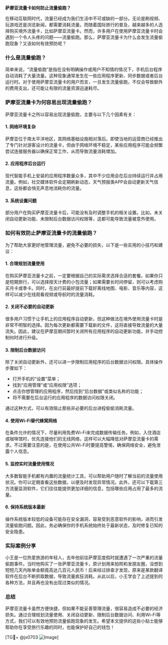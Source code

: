 **萨摩亚流量卡如何防止流量偷跑？**

在移动互联网时代，流量已经成为我们生活中不可或缺的一部分。无论是刷视频、玩游戏还是浏览新闻，都需要消耗流量。而随着国际旅行的普及，越来越多的人选择购买境外流量卡，比如萨摩亚流量卡。然而，许多用户在使用萨摩亚流量卡时会遇到一个令人头疼的问题——流量偷跑。那么，萨摩亚流量卡为什么会发生流量偷跑现象？又该如何有效预防呢？

### 什么是流量偷跑？

简单来说，“流量偷跑”是指在没有明确操作或用户不知情的情况下，手机后台程序自动消耗了大量流量。这种现象通常发生在一些应用程序更新、同步数据或者后台运行时。对于使用萨摩亚流量卡的用户而言，一旦发生流量偷跑，不仅会导致额外的费用支出，还可能让有限的流量资源迅速耗尽。

### 萨摩亚流量卡为何容易出现流量偷跑？

萨摩亚流量卡之所以容易出现流量偷跑，主要与以下几个因素有关：

#### 1. **网络环境复杂**
萨摩亚位于南太平洋地区，其网络基础设施相对落后。即使当地的运营商已经推出了专门针对游客设计的流量卡，但由于网络环境不稳定，某些应用程序可能会频繁尝试连接服务器以确保正常工作，从而导致流量消耗增加。

#### 2. **应用程序后台运行**
现代智能手机上安装的应用程序数量众多，其中不少应用会在后台持续运行并占用流量。例如，社交媒体软件会定期刷新动态，天气预报类APP会自动更新天气信息，这些都会悄无声息地消耗你的流量。

#### 3. **系统设置问题**
部分用户在购买萨摩亚流量卡后，可能没有及时调整手机的相关设置。比如，未关闭自动更新功能、未限制后台数据访问权限等，这都可能导致流量被意外使用。

### 如何有效防止萨摩亚流量卡的流量偷跑？

为了帮助大家更好地管理流量，避免不必要的损失，以下是一些实用的小技巧和建议：

#### 1. **合理规划流量使用**
在购买萨摩亚流量卡之前，一定要根据自己的实际需求选择合适的套餐。如果你只是短期旅行，可以选择按天计费的小包流量；如果需要长时间停留，则可以考虑购买月卡或季卡。同时，在出行前最好提前下载好离线地图、电影、音乐等内容，这样可以减少在线观看视频或导航时的流量消耗。

#### 2. **关闭不必要的自动更新**
很多用户习惯于让手机上的应用程序自动更新，但这种做法在境外使用流量卡时是非常不明智的选择。因为每次更新都需要下载新的文件，这将直接导致流量的大量流失。因此，建议在萨摩亚期间暂时关闭所有应用程序的自动更新功能，并手动控制何时进行升级。

#### 3. **限制后台数据访问**
除了关闭自动更新外，还可以进一步限制应用程序的后台数据访问权限。具体操作步骤如下：
   - 打开手机的“设置”菜单；
   - 找到“应用管理”或“应用权限”选项；
   - 点击你想管理的应用程序，然后找到“后台数据”或类似名称的功能；
   - 将不需要在后台运行的应用程序的数据访问权限关闭。

通过这种方式，可以有效阻止那些非必要的后台进程偷偷消耗流量。

#### 4. **使用Wi-Fi替代蜂窝网络**
在条件允许的情况下，尽量利用免费Wi-Fi来完成数据传输任务。例如，入住酒店或咖啡馆时，优先连接他们的无线网络，这样可以大幅降低对萨摩亚流量卡的需求。不过需要注意的是，在使用公共Wi-Fi时要提高警惕，确保网络安全，避免泄露个人信息。

#### 5. **监控实时流量使用情况**
大多数智能手机都有内置的流量统计工具，可以帮助用户随时了解当前的流量使用状况。你可以定期查看这些数据，以便及时发现异常情况。此外，还可以下载第三方流量监测软件，它们往往能提供更加详细的信息，包括哪些应用占用了最多的流量。

#### 6. **保持系统版本最新**
操作系统版本较低的设备可能存在安全漏洞，容易受到恶意软件的影响，进而引发流量偷跑问题。因此，务必确保你的手机系统始终处于最新状态，及时修复已知的安全隐患。

### 实际案例分享

小王是一位热爱旅游的年轻人，去年他前往萨摩亚度假时就遭遇了一次严重的流量偷跑事件。当时他购买了一张萨摩亚流量卡，原计划用来拍照和发朋友圈，没想到短短几天内账单金额竟高达几百元人民币！后来经过排查才发现，原来是某款翻译软件在后台不断抓取数据，导致流量疯狂消耗。从此以后，小王学会了上述提到的各种方法，并且再也没有出现过类似的情况。

### 总结

萨摩亚流量卡虽然方便快捷，但如果不能妥善管理流量，很容易造成不必要的经济损失。通过合理规划流量使用、关闭自动更新、限制后台数据访问、利用Wi-Fi等方式，我们可以有效地预防流量偷跑现象的发生。希望本文提供的这些小贴士能够帮助你在享受旅行乐趣的同时，也能保护好自己的钱包！

[TG💪+ @jx0703 ![Image](https://github.com/user-attachments/assets/dbca1d08-cadb-493c-b0ec-ad6f7a83f270)]